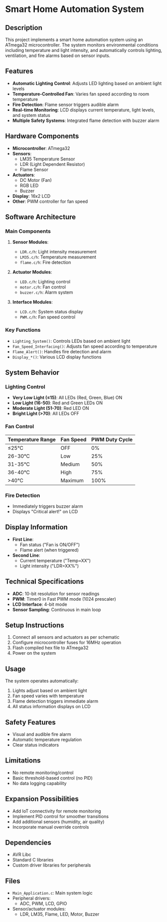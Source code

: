 # Smart Home Automation System

## Description
This project implements a smart home automation system using an ATmega32 microcontroller. The system monitors environmental conditions including temperature and light intensity, and automatically controls lighting, ventilation, and fire alarms based on sensor inputs.

## Features
- **Automatic Lighting Control**: Adjusts LED lighting based on ambient light levels
- **Temperature-Controlled Fan**: Varies fan speed according to room temperature
- **Fire Detection**: Flame sensor triggers audible alarm
- **Real-time Monitoring**: LCD displays current temperature, light levels, and system status
- **Multiple Safety Systems**: Integrated flame detection with buzzer alarm

## Hardware Components
- **Microcontroller**: ATmega32
- **Sensors**:
  - LM35 Temperature Sensor
  - LDR (Light Dependent Resistor)
  - Flame Sensor
- **Actuators**:
  - DC Motor (Fan)
  - RGB LED
  - Buzzer
- **Display**: 16x2 LCD
- **Other**: PWM controller for fan speed

## Software Architecture
### Main Components
1. **Sensor Modules**:
   - `LDR.c/h`: Light intensity measurement
   - `LM35.c/h`: Temperature measurement
   - `flame.c/h`: Fire detection

2. **Actuator Modules**:
   - `LED.c/h`: Lighting control
   - `motor.c/h`: Fan control
   - `buzzer.c/h`: Alarm system

3. **Interface Modules**:
   - `LCD.c/h`: System status display
   - `PWM.c/h`: Fan speed control

### Key Functions
- `Lighting_System()`: Controls LEDs based on ambient light
- `Fan_Speed_Interfacing()`: Adjusts fan speed according to temperature
- `Flame_Alert()`: Handles fire detection and alarm
- `Display_*()`: Various LCD display functions

## System Behavior
### Lighting Control
- **Very Low Light (≤15)**: All LEDs (Red, Green, Blue) ON
- **Low Light (16-50)**: Red and Green LEDs ON
- **Moderate Light (51-70)**: Red LED ON
- **Bright Light (>70)**: All LEDs OFF

### Fan Control
| Temperature Range | Fan Speed | PWM Duty Cycle |
|-------------------|-----------|----------------|
| ≤25°C            | OFF       | 0%             |
| 26-30°C          | Low       | 25%            |
| 31-35°C          | Medium    | 50%            |
| 36-40°C          | High      | 75%            |
| >40°C            | Maximum   | 100%           |

### Fire Detection
- Immediately triggers buzzer alarm
- Displays "Critical alert!" on LCD

## Display Information
- **First Line**: 
  - Fan status ("Fan is ON/OFF")
  - Flame alert (when triggered)
- **Second Line**:
  - Current temperature ("Temp=XX")
  - Light intensity ("LDR=XX%")

## Technical Specifications
- **ADC**: 10-bit resolution for sensor readings
- **PWM**: Timer0 in Fast PWM mode (1024 prescaler)
- **LCD Interface**: 4-bit mode
- **Sensor Sampling**: Continuous in main loop

## Setup Instructions
1. Connect all sensors and actuators as per schematic
2. Configure microcontroller fuses for 16MHz operation
3. Flash compiled hex file to ATmega32
4. Power on the system

## Usage
The system operates automatically:
1. Lights adjust based on ambient light
2. Fan speed varies with temperature
3. Flame detection triggers immediate alarm
4. All status information displays on LCD

## Safety Features
- Visual and audible fire alarm
- Automatic temperature regulation
- Clear status indicators

## Limitations
- No remote monitoring/control
- Basic threshold-based control (no PID)
- No data logging capability

## Expansion Possibilities
- Add IoT connectivity for remote monitoring
- Implement PID control for smoother transitions
- Add additional sensors (humidity, air quality)
- Incorporate manual override controls

## Dependencies
- AVR Libc
- Standard C libraries
- Custom driver libraries for peripherals

## Files
- `Main_Application.c`: Main system logic
- Peripheral drivers:
  - ADC, PWM, LCD, GPIO
- Sensor/actuator modules:
  - LDR, LM35, Flame, LED, Motor, Buzzer
